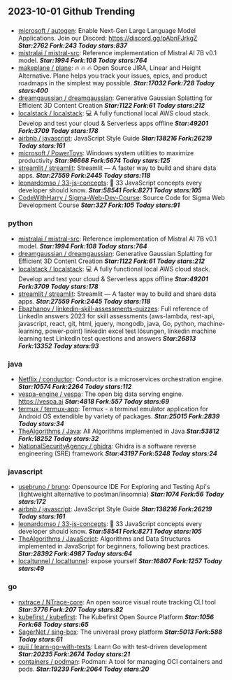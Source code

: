 ## 2023-10-01 Github Trending

### 
* [microsoft / autogen](https://github.com/microsoft/autogen): Enable Next-Gen Large Language Model Applications. Join our Discord: https://discord.gg/pAbnFJrkgZ ***Star:2762 Fork:243 Today stars:837***
* [mistralai / mistral-src](https://github.com/mistralai/mistral-src): Reference implementation of Mistral AI 7B v0.1 model. ***Star:1994 Fork:108 Today stars:764***
* [makeplane / plane](https://github.com/makeplane/plane): 🔥 🔥 🔥 Open Source JIRA, Linear and Height Alternative. Plane helps you track your issues, epics, and product roadmaps in the simplest way possible. ***Star:17032 Fork:728 Today stars:400***
* [dreamgaussian / dreamgaussian](https://github.com/dreamgaussian/dreamgaussian): Generative Gaussian Splatting for Efficient 3D Content Creation ***Star:1122 Fork:61 Today stars:212***
* [localstack / localstack](https://github.com/localstack/localstack): 💻 A fully functional local AWS cloud stack. Develop and test your cloud & Serverless apps offline ***Star:49201 Fork:3709 Today stars:178***
* [airbnb / javascript](https://github.com/airbnb/javascript): JavaScript Style Guide ***Star:138216 Fork:26219 Today stars:161***
* [microsoft / PowerToys](https://github.com/microsoft/PowerToys): Windows system utilities to maximize productivity ***Star:96668 Fork:5674 Today stars:125***
* [streamlit / streamlit](https://github.com/streamlit/streamlit): Streamlit — A faster way to build and share data apps. ***Star:27559 Fork:2445 Today stars:118***
* [leonardomso / 33-js-concepts](https://github.com/leonardomso/33-js-concepts): 📜 33 JavaScript concepts every developer should know. ***Star:58541 Fork:8271 Today stars:105***
* [CodeWithHarry / Sigma-Web-Dev-Course](https://github.com/CodeWithHarry/Sigma-Web-Dev-Course): Source Code for Sigma Web Development Course ***Star:327 Fork:105 Today stars:91***

### python
* [mistralai / mistral-src](https://github.com/mistralai/mistral-src): Reference implementation of Mistral AI 7B v0.1 model. ***Star:1994 Fork:108 Today stars:764***
* [dreamgaussian / dreamgaussian](https://github.com/dreamgaussian/dreamgaussian): Generative Gaussian Splatting for Efficient 3D Content Creation ***Star:1122 Fork:61 Today stars:212***
* [localstack / localstack](https://github.com/localstack/localstack): 💻 A fully functional local AWS cloud stack. Develop and test your cloud & Serverless apps offline ***Star:49201 Fork:3709 Today stars:178***
* [streamlit / streamlit](https://github.com/streamlit/streamlit): Streamlit — A faster way to build and share data apps. ***Star:27559 Fork:2445 Today stars:118***
* [Ebazhanov / linkedin-skill-assessments-quizzes](https://github.com/Ebazhanov/linkedin-skill-assessments-quizzes): Full reference of LinkedIn answers 2023 for skill assessments (aws-lambda, rest-api, javascript, react, git, html, jquery, mongodb, java, Go, python, machine-learning, power-point) linkedin excel test lösungen, linkedin machine learning test LinkedIn test questions and answers ***Star:26813 Fork:13352 Today stars:93***

### java
* [Netflix / conductor](https://github.com/Netflix/conductor): Conductor is a microservices orchestration engine. ***Star:10574 Fork:2264 Today stars:112***
* [vespa-engine / vespa](https://github.com/vespa-engine/vespa): The open big data serving engine. https://vespa.ai ***Star:4818 Fork:557 Today stars:69***
* [termux / termux-app](https://github.com/termux/termux-app): Termux - a terminal emulator application for Android OS extendible by variety of packages. ***Star:25015 Fork:2839 Today stars:34***
* [TheAlgorithms / Java](https://github.com/TheAlgorithms/Java): All Algorithms implemented in Java ***Star:53812 Fork:18252 Today stars:32***
* [NationalSecurityAgency / ghidra](https://github.com/NationalSecurityAgency/ghidra): Ghidra is a software reverse engineering (SRE) framework ***Star:43197 Fork:5248 Today stars:24***

### javascript
* [usebruno / bruno](https://github.com/usebruno/bruno): Opensource IDE For Exploring and Testing Api's (lightweight alternative to postman/insomnia) ***Star:1074 Fork:56 Today stars:172***
* [airbnb / javascript](https://github.com/airbnb/javascript): JavaScript Style Guide ***Star:138216 Fork:26219 Today stars:161***
* [leonardomso / 33-js-concepts](https://github.com/leonardomso/33-js-concepts): 📜 33 JavaScript concepts every developer should know. ***Star:58541 Fork:8271 Today stars:105***
* [TheAlgorithms / JavaScript](https://github.com/TheAlgorithms/JavaScript): Algorithms and Data Structures implemented in JavaScript for beginners, following best practices. ***Star:28392 Fork:4987 Today stars:64***
* [localtunnel / localtunnel](https://github.com/localtunnel/localtunnel): expose yourself ***Star:16807 Fork:1257 Today stars:49***

### go
* [nxtrace / NTrace-core](https://github.com/nxtrace/NTrace-core): An open source visual route tracking CLI tool ***Star:3776 Fork:207 Today stars:82***
* [kubefirst / kubefirst](https://github.com/kubefirst/kubefirst): The Kubefirst Open Source Platform ***Star:1056 Fork:68 Today stars:65***
* [SagerNet / sing-box](https://github.com/SagerNet/sing-box): The universal proxy platform ***Star:5013 Fork:588 Today stars:61***
* [quii / learn-go-with-tests](https://github.com/quii/learn-go-with-tests): Learn Go with test-driven development ***Star:20235 Fork:2674 Today stars:21***
* [containers / podman](https://github.com/containers/podman): Podman: A tool for managing OCI containers and pods. ***Star:19239 Fork:2064 Today stars:20***
